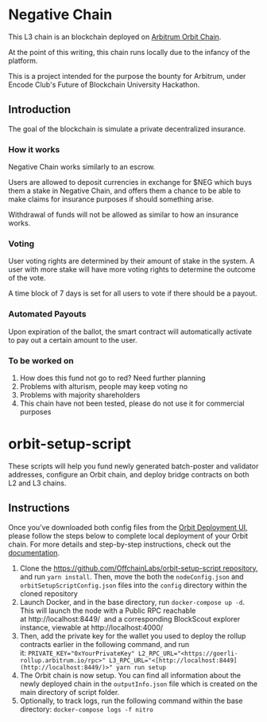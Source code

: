# Negative Chain
This L3 chain is an blockchain deployed on [Arbitrum Orbit Chain](https://docs.arbitrum.io/launch-orbit-chain/orbit-gentle-introduction).

At the point of this writing, this chain runs locally due to the infancy of the platform. 

This is a project intended for the purpose the bounty for Arbitrum, under Encode Club's Future of Blockchain University Hackathon.

## Introduction
The goal of the blockchain is simulate a private decentralized insurance. 

### How it works
Negative Chain works similarly to an escrow. 

Users are allowed to deposit currencies in exchange for $NEG which buys them a stake in Negative Chain, and offers them a chance to be able to make claims for insurance purposes if should something arise.

Withdrawal of funds will not be allowed as similar to how an insurance works.

### Voting
User voting rights are determined by their amount of stake in the system. A user with more stake will have more voting rights to determine the outcome of the vote.

A time block of 7 days is set for all users to vote if there should be a payout.

### Automated Payouts
Upon expiration of the ballot, the smart contract will automatically activate to pay out a certain amount to the user.

### To be worked on
1. How does this fund not go to red? Need further planning
2. Problems with alturism, people may keep voting no
3. Problems with majority shareholders
4. This chain have not been tested, please do not use it for commercial purposes




# orbit-setup-script

These scripts will help you fund newly generated batch-poster and validator addresses, configure an Orbit chain, and deploy bridge contracts on both L2 and L3 chains.

## Instructions

Once you’ve downloaded both config files from the [Orbit Deployment UI](https://orbit.arbitrum.io/), please follow the steps below to complete local deployment of your Orbit chain. For more details and step-by-step instructions, check out the [documentation](https://developer.arbitrum.io/launch-orbit-chain/orbit-quickstart).

1. Clone the https://github.com/OffchainLabs/orbit-setup-script repository, and run `yarn install`. Then, move the both the `nodeConfig.json` and `orbitSetupScriptConfig.json` files into the `config` directory within the cloned repository
2. Launch Docker, and in the base directory, run `docker-compose up -d`. This will launch the node with a Public RPC reachable at http://localhost:8449/  and a corresponding BlockScout explorer instance, viewable at http://localhost:4000/
3. Then, add the private key for the wallet you used to deploy the rollup contracts earlier in the following command, and run it: `PRIVATE_KEY="0xYourPrivateKey" L2_RPC_URL="<https://goerli-rollup.arbitrum.io/rpc>" L3_RPC_URL="<[http://localhost:8449](http://localhost:8449/)>" yarn run setup`
4. The Orbit chain is now setup. You can find all information about the newly deployed chain in the `outputInfo.json` file which is created on the main directory of script folder.
5. Optionally, to track logs, run the following command within the base directory: `docker-compose logs -f nitro`
